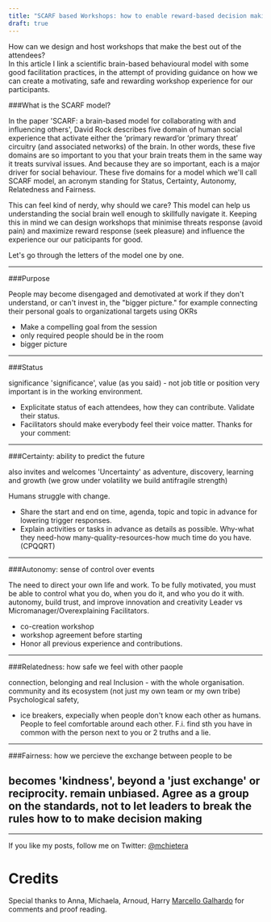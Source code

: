 ```yaml
---
title: "SCARF based Workshops: how to enable reward-based decision making"
draft: true
---
```


How can we design and host workshops that make the best out of the attendees?  
In this article I link a scientific brain-based behavioural model with some good facilitation practices, 
in the attempt of providing guidance on how we can create a motivating, safe and rewarding workshop experience for our participants.

###What is the SCARF model?

In the paper 'SCARF: a brain-based model for collaborating with and influencing others', David Rock describes five domain of human social experience that activate either the ‘primary reward’or ‘primary threat’ circuitry (and associated networks) of the brain. 
In other words, these five domains are so important to you that your brain treats them in the same way it treats survival issues.
And because they are so important, each is a major driver for social behaviour. 
These five domains for a model which we'll call SCARF model, an acronym standing for Status, Certainty, Autonomy, Relatedness and Fairness.

This can feel kind of nerdy, why should we care? 
This model can help us understanding the social brain well enough to skillfully navigate it.
Keeping this in mind we can design workshops that minimise threats response (avoid pain) and maximize reward response (seek pleasure) and influence the experience our our paticipants for good.

Let's go through the letters of the model one by one.

---

###Purpose

People may become disengaged and demotivated at work if they don't understand, or can't invest in, the "bigger picture."
for example connecting their personal goals to organizational targets using OKRs
- Make a compelling goal from the session 
- only required people should be in the room
- bigger picture

---

###Status

significance 'significance', value (as you said) - not job title or position
very important is in the working environment. 
- Explicitate status of each attendees, how they can contribute. Validate their status.
- Facilitators should make everybody feel their voice matter. Thanks for your comment: 

---

###Certainty: ability to predict the future

also invites and welcomes 'Uncertainty' as adventure, discovery, learning and growth (we grow under volatility we build antifragile strength)

Humans struggle with change. 
- Share the start and end on time, agenda, topic and topic in advance for lowering trigger responses.
- Explain activities or tasks in advance as details as possible. 
Why-what they need-how many-quality-resources-how much time do you have. (CPQQRT)

---

###Autonomy: sense of control over events

The need to direct your own life and work. To be fully motivated, you must be able to control what you do, when you do it, and who you do it with.
autonomy, build trust, and improve innovation and creativity
Leader vs Micromanager/Overexplaining Facilitators. 
- co-creation workshop
- workshop agreement before starting
- Honor all previous experience and contributions.

---

###Relatedness: how safe we feel with other paople

connection, belonging and real Inclusion - with the whole organisation. community and its ecosystem (not just my own team or my own tribe)
Psychological safety, 
- ice breakers, expecially when people don't know each other as humans.
People to feel comfortable around each other. F.i. find sth you have in common with the person next to you or 2 truths and a lie.

---

###Fairness: how we percieve the exchange between people to be

becomes 'kindness', beyond a 'just exchange' or reciprocity.
remain unbiased. Agree as a group on the standards, not to let leaders to break the rules
how to to make decision making
---

---



If you like my posts, follow me on Twitter: [@mchietera](https://twitter.com/mchietera)

# Credits

Special thanks to Anna, Michaela, Arnoud, Harry [Marcello Galhardo](https://twitter.com/marcellogalhardo) for comments and proof reading.